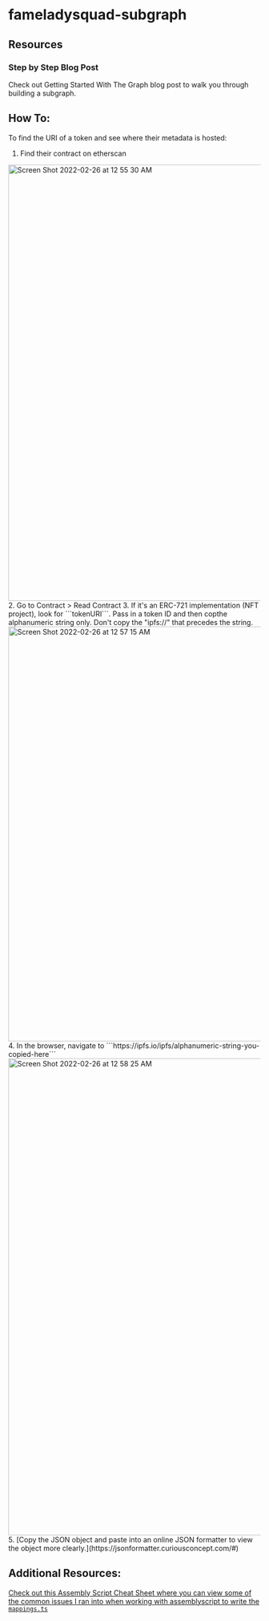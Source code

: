 # fameladysquad-subgraph

## Resources

### Step by Step Blog Post
Check out Getting Started With The Graph blog post to walk you through building a subgraph.

## How To:
To find the URI of a token and see where their metadata is hosted:
1. Find their contract on etherscan
<img width="870" alt="Screen Shot 2022-02-26 at 12 55 30 AM" src="https://user-images.githubusercontent.com/15346823/155836998-80981c13-e55a-4c6d-b452-515eb230dfdf.png">
2. Go to Contract > Read Contract
3. If it's an ERC-721 implementation (NFT project), look for ```tokenURI```. Pass in a token ID and then copthe alphanumeric string only. Don't copy the 
"ipfs://" that precedes the string.
<img width="827" alt="Screen Shot 2022-02-26 at 12 57 15 AM" src="https://user-images.githubusercontent.com/15346823/155837069-961ef423-bb39-43dc-816d-7af81d0c4df0.png">
4. In the browser, navigate to ```https://ipfs.io/ipfs/alphanumeric-string-you-copied-here```
<img width="951" alt="Screen Shot 2022-02-26 at 12 58 25 AM" src="https://user-images.githubusercontent.com/15346823/155837089-46a95ba2-5500-457b-bfa3-a347fe4d0ed1.png">
5. [Copy the JSON object and paste into an online JSON formatter to view the object more clearly.](https://jsonformatter.curiousconcept.com/#) 


## Additional Resources:
[Check out this Assembly Script Cheat Sheet where you can view some of the common issues I ran into when working with assemblyscript to write the ```mappings.ts```](https://github.com/camiinthisthang/assemblyscript-cheatsheet-thegraph/blob/main/README.md)
